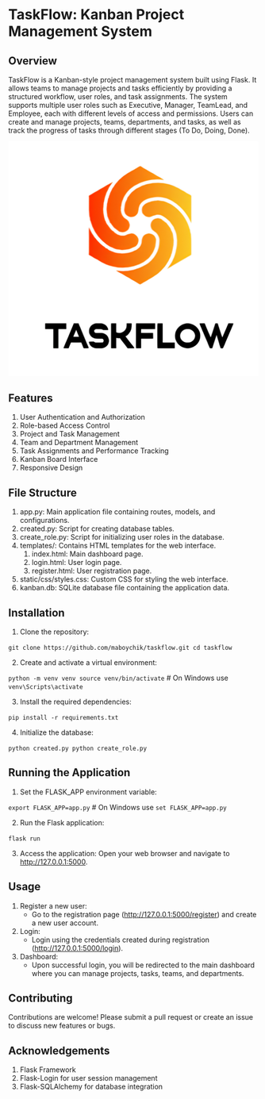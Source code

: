 # TaskFlow: Kanban Project Management System

## Overview
TaskFlow is a Kanban-style project management system built using Flask. It allows teams to manage projects and tasks efficiently by providing a structured workflow, user roles, and task assignments. The system supports multiple user roles such as Executive, Manager, TeamLead, and Employee, each with different levels of access and permissions. Users can create and manage projects, teams, departments, and tasks, as well as track the progress of tasks through different stages (To Do, Doing, Done).

![Logotype](./TaskFlow/logo.png)

## Features
1. User Authentication and Authorization
2. Role-based Access Control
3. Project and Task Management
4. Team and Department Management
5. Task Assignments and Performance Tracking
6. Kanban Board Interface
7. Responsive Design

## File Structure
1. app.py: Main application file containing routes, models, and configurations.
2. created.py: Script for creating database tables.
3. create_role.py: Script for initializing user roles in the database.
4. templates/: Contains HTML templates for the web interface.
   1. index.html: Main dashboard page.
   2. login.html: User login page.
   3. register.html: User registration page.
5. static/css/styles.css: Custom CSS for styling the web interface.
6. kanban.db: SQLite database file containing the application data.

## Installation
1. Clone the repository:

```git clone https://github.com/maboychik/taskflow.git cd taskflow```

2. Create and activate a virtual environment:

```python -m venv venv source venv/bin/activate```  # On Windows use `venv\Scripts\activate`

3. Install the required dependencies:

```pip install -r requirements.txt```

4. Initialize the database:

```python created.py python create_role.py```

## Running the Application
1. Set the FLASK_APP environment variable:

```export FLASK_APP=app.py```  # On Windows use `set FLASK_APP=app.py`

2. Run the Flask application:

```flask run```

3. Access the application:
Open your web browser and navigate to http://127.0.0.1:5000.

## Usage
1. Register a new user:
    - Go to the registration page (http://127.0.0.1:5000/register) and create a new user account.
2. Login:
    - Login using the credentials created during registration (http://127.0.0.1:5000/login).
3. Dashboard:
    - Upon successful login, you will be redirected to the main dashboard where you can manage projects, tasks, teams, and departments.

## Contributing
Contributions are welcome! Please submit a pull request or create an issue to discuss new features or bugs.

## Acknowledgements
1. Flask Framework
2. Flask-Login for user session management
3. Flask-SQLAlchemy for database integration
